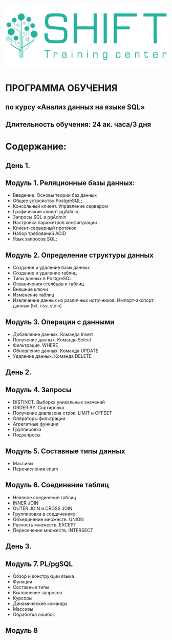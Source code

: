 ![alt text](image.png)

# ПРОГРАММА ОБУЧЕНИЯ
## по курсу «Анализ данных на языке SQL»

## Длительность обучения: 24 ак. часа/3 дня

# Содержание:

## День 1.

## Модуль 1. Реляционные базы данных:

* Введение. Основы теории баз данных 
* Общее устройство PostgreSQL;. 
* Консольный клиент. Управление сервером
* Графический клиент pgAdmin;
* Запросы SQL в pgAdmin
* Настройка параметров конфигурации
* Клиент-серверный протокол
* Набор требований ACID
* Язык запросов SQL;

## Модуль 2. Определение структуры данных
* Создание и удаление базы данных
* Создание и удаление таблиц
* Типы данных в PostgreSQL
* Ограничения столбцов и таблиц
* Внешние ключи
* Изменение таблиц
* Извлечение данных из различных источников. Импорт-экспорт данных (txt, csv, stdin) 

## Модуль 3. Операции с данными
* Добавление данных. Команда Insert
* Получение данных. Команда Select
* Фильтрация. WHERE
* Обновление данных. Команда UPDATE
* Удаление данных. Команда DELETE

## День 2.

## Модуль 4. Запросы

* DISTINCT. Выборка уникальных значений
* ORDER BY. Сортировка
* Получение диапазона строк. LIMIT и OFFSET
* Операторы фильтрации
* Агрегатные функции
* Группировка
* Подзапросы

## Модуль  5. Составные типы данных

* Массивы
* Перечисления enum

## Модуль  6. Соединение таблиц

* Неявное соединение таблиц
* INNER JOIN
* OUTER JOIN и CROSS JOIN
* Группировка в соединениях
* Объединение множеств. UNION
* Разность множеств. EXCEPT
* Пересечение множеств. INTERSECT

## День 3.

## Модуль  7. PL/pgSQL

* Обзор и конструкции языка
* Функции  
* Составные типы    
* Выполнение запросов  
* Курсоры  
* Динамические команды  
* Массивы  
* Обработка ошибок 


## Модуль  8

